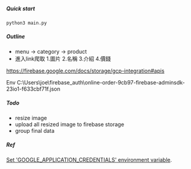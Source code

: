 ##### Quick start
```
python3 main.py
```
##### Outline
- menu -> category -> product
- 進入link爬取 1.圖片 2.名稱 3.介紹 4.價錢

https://firebase.google.com/docs/storage/gcp-integration#apis

Env
C:\Users\joe\firebase_auth\online-order-9cb97-firebase-adminsdk-23io1-f633cbf71f.json

##### Todo 
- resize image
- upload all resized image to firebase storage
- group final data


##### Ref
[Set 'GOOGLE_APPLICATION_CREDENTIALS' environment variable](https://cloud.google.com/docs/authentication/getting-started).